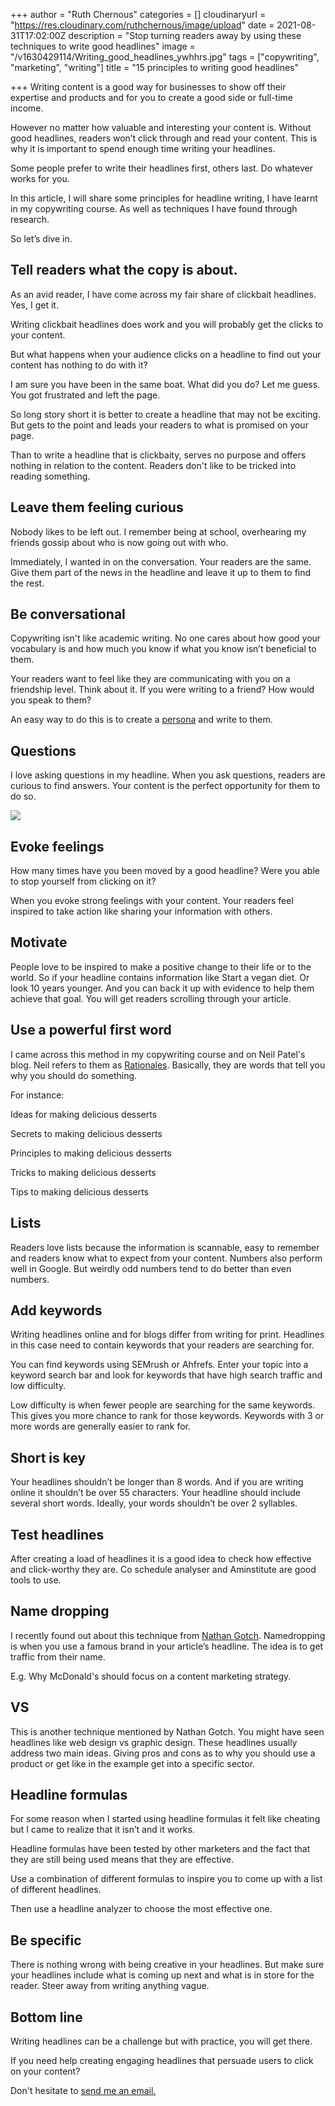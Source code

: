 +++
author = "Ruth Chernous"
categories = []
cloudinaryurl = "https://res.cloudinary.com/ruthchernous/image/upload"
date = 2021-08-31T17:02:00Z
description = "Stop turning readers away by using these techniques to write good headlines"
image = "/v1630429114/Writing_good_headlines_ywhhrs.jpg"
tags = ["copywriting", "marketing", "writing"]
title = "15 principles to writing good headlines"

+++
Writing content is a good way for businesses to show off their expertise and products and for you to create a good side or full-time income. 

However no matter how valuable and interesting your content is. Without good headlines, readers won’t click through and read your content. This is why it is important to spend enough time writing your headlines.

Some people prefer to write their headlines first, others last. Do whatever works for you. 

In this article, I will share some principles for headline writing, I have learnt in my copywriting course. As well as techniques I have found through research. 

So let’s dive in.

## **Tell readers what the copy is about.**

As an avid reader, I have come across my fair share of clickbait headlines. Yes, I get it.

Writing clickbait headlines does work and you will probably get the clicks to your content. 

But what happens when your audience clicks on a headline to find out your content has nothing to do with it?

I am sure you have been in the same boat. What did you do? Let me guess. You got frustrated and left the page.

So long story short it is better to create a headline that may not be exciting. But gets to the point and leads your readers to what is promised on your page.

Than to write a headline that is clickbaity, serves no purpose and offers nothing in relation to the content. Readers don't like to be tricked into reading something.

## **Leave them feeling curious**

Nobody likes to be left out. I remember being at school, overhearing my friends gossip about who is now going out with who.

Immediately, I wanted in on the conversation. Your readers are the same. Give them part of the news in the headline and leave it up to them to find the rest.

## **Be conversational**

Copywriting isn't like academic writing. No one cares about how good your vocabulary is and how much you know if what you know isn’t beneficial to them.

Your readers want to feel like they are communicating with you on a friendship level. Think about it. If you were writing to a friend? How would you speak to them?

An easy way to do this is to create a [persona](https://buffer.com/library/marketing-personas-beginners-guide/ "Marketing persona") and write to them.

## **Questions**

I love asking questions in my headline. When you ask questions, readers are curious to find answers. Your content is the perfect opportunity for them to do so.

![](https://res.cloudinary.com/ruthchernous/image/upload/v1630429230/Asking_questions_in_headlines_ouu7vx.jpg)

## **Evoke feelings**

How many times have you been moved by a good headline? Were you able to stop yourself from clicking on it?

When you evoke strong feelings with your content. Your readers feel inspired to take action like sharing your information with others.

## **Motivate**

People love to be inspired to make a positive change to their life or to the world. So if your headline contains information like Start a vegan diet. Or look 10 years younger. And you can back it up with evidence to help them achieve that goal. You will get readers scrolling through your article.

## **Use a powerful first word**

I came across this method in my copywriting course and on Neil Patel's blog. Neil refers to them as [Rationales](https://neilpatel.com/blog/the-step-by-step-guide-to-writing-powerful-headlines/ "Rationales"). Basically, they are words that tell you why you should do something.

For instance:

Ideas for making delicious desserts

Secrets to making delicious desserts

Principles to making delicious desserts

Tricks to making delicious desserts

Tips to making delicious desserts

## **Lists**

Readers love lists because the information is scannable, easy to remember and readers know what to expect from your content. Numbers also perform well in Google. But weirdly odd numbers tend to do better than even numbers.

## **Add keywords**

Writing headlines online and for blogs differ from writing for print. Headlines in this case need to contain keywords that your readers are searching for.

You can find keywords using SEMrush or Ahfrefs. Enter your topic into a keyword search bar and look for keywords that have high search traffic and low difficulty.

Low difficulty is when fewer people are searching for the same keywords. This gives you more chance to rank for those keywords. Keywords with 3 or more words are generally easier to rank for.

## **Short is key**

Your headlines shouldn’t be longer than 8 words. And if you are writing online it shouldn’t be over 55 characters. Your headline should include several short words. Ideally, your words shouldn’t be over 2 syllables.

## **Test headlines**

After creating a load of headlines it is a good idea to check how effective and click-worthy they are. Co schedule analyser and Aminstitute are good tools to use.

## **Name dropping**

I recently found out about this technique from [Nathan Gotch](https://www.youtube.com/watch?v=t5qqW6NH7mc&ab_channel=NathanGotch "Name dropping"). Namedropping is when you use a famous brand in your article’s headline. The idea is to get traffic from their name.

E.g. Why McDonald's should focus on a content marketing strategy.

## **VS**

This is another technique mentioned by Nathan Gotch. You might have seen headlines like web design vs graphic design. These headlines usually address two main ideas. Giving pros and cons as to why you should use a product or get like in the example get into a specific sector.

## **Headline formulas**

For some reason when I started using headline formulas it felt like cheating but I came to realize that it isn’t and it works.

Headline formulas have been tested by other marketers and the fact that they are still being used means that they are effective.

Use a combination of different formulas to inspire you to come up with a list of different headlines.

Then use a headline analyzer to choose the most effective one.

## **Be specific**

There is nothing wrong with being creative in your headlines. But make sure your headlines include what is coming up next and what is in store for the reader. Steer away from writing anything vague.

## **Bottom line**

Writing headlines can be a challenge but with practice, you will get there.

If you need help creating engaging headlines that persuade users to click on your content?

Don't hesitate to [send me an email.](https://www.ruthchernous.com/contact/ "Contact me")